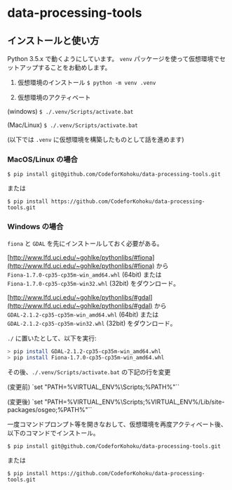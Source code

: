 # data-processing-tools

## インストールと使い方

Python 3.5.x で動くようにしています。
`venv` パッケージを使って仮想環境でセットアップすることをお勧めします。

1. 仮想環境のインストール
`$ python -m venv .venv`

2. 仮想環境のアクティベート

(windows)
`$ ./.venv/Scripts/activate.bat`

(Mac/Linux)
`$ ./.venv/Scripts/activate.bat`

(以下では `.venv` に仮想環境を構築したものとして話を進めます)

### MacOS/Linux の場合

`$ pip install git@github.com/CodeforKohoku/data-processing-tools.git`

または

`$ pip install https://github.com/CodeforKohoku/data-processing-tools.git`

### Windows の場合

`fiona` と `GDAL` を先にインストールしておく必要がある。

[http://www.lfd.uci.edu/~gohlke/pythonlibs/#fiona](http://www.lfd.uci.edu/~gohlke/pythonlibs/#fiona) から `Fiona‑1.7.0‑cp35‑cp35m‑win_amd64.whl` (64bit) または `Fiona‑1.7.0‑cp35‑cp35m‑win32.whl` (32bit) をダウンロード。

[http://www.lfd.uci.edu/~gohlke/pythonlibs/#gdal](http://www.lfd.uci.edu/~gohlke/pythonlibs/#gdal) から `GDAL‑2.1.2‑cp35‑cp35m‑win_amd64.whl` (64bit) または `GDAL‑2.1.2‑cp35‑cp35m‑win32.whl` (32bit) をダウンロード。

`./` に置いたとして、以下を実行:

```sh
> pip install GDAL‑2.1.2‑cp35‑cp35m‑win_amd64.whl
> pip install Fiona‑1.7.0‑cp35‑cp35m‑win_amd64.whl
```

その後、`./.venv/Scripts/activate.bat` の下記の行を変更

(変更前) `set "PATH=%VIRTUAL_ENV%\Scripts;%PATH%"``

(変更後) `set "PATH=%VIRTUAL_ENV%\Scripts;%VIRTUAL_ENV%/Lib/site-packages/osgeo;%PATH%"``

一度コマンドプロンプト等を開きなおして、仮想環境を再度アクティベート後、以下のコマンドでインストール。

`$ pip install git@github.com/CodeforKohoku/data-processing-tools.git`

または

`$ pip install https://github.com/CodeforKohoku/data-processing-tools.git`
